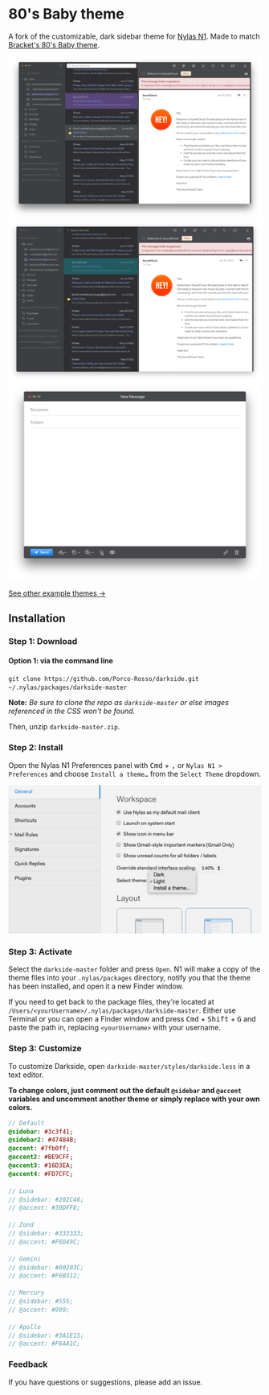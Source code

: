 # 80's Baby theme
A fork of the customizable, dark sidebar theme for [Nylas N1](https://nylas.com/n1).
Made to match [Bracket's 80's Baby theme](https://github.com/Brackets-Themes/80sBaby).

[![Default Theme](./images/active.png)](./images/active.png)
[![Default Theme Inactive](./images/inactive.png)](./images/inactive.png)
[![Default Theme composer window](./images/composer.png)](./images/composer.png)

[See other example themes →](http://jamiewilson.io/darkside)

## Installation

### Step 1: Download

#### Option 1: via the command line  
`git clone https://github.com/Porco-Rosso/darkside.git ~/.nylas/packages/darkside-master`

**Note:** _Be sure to clone the repo as `darkside-master` or else images referenced in the CSS won't be found._

<!--
#### Option 2: the ZIP archive  
[![Download Darkside](./images/download.png)](https://github.com/jamiewilson/darkside/archive/master.zip)
-->

Then, unzip `darkside-master.zip`.

### Step 2: Install
Open the Nylas N1 Preferences panel with <kbd>Cmd</kbd> + <kbd>,</kbd> or `Nylas N1 > Preferences` and choose `Install a theme…` from the `Select Theme` dropdown.

![Default Theme](./images/install.png)

### Step 3: Activate
Select the `darkside-master` folder and press `Open`. N1 will make a copy of the theme files into your `.nylas/packages` directory, notify you that the theme has been installed, and open it a new Finder window.

If you need to get back to the package files, they're located at `/Users/<yourUsername>/.nylas/packages/darkside-master`. Either use Terminal or you can open a Finder window and press <kbd>Cmd</kbd> + <kbd>Shift</kbd> + <kbd>G</kbd> and paste the path in, replacing `<yourUsername>` with your username.

### Step 3: Customize
To customize Darkside, open `darkside-master/styles/darkside.less` in a text editor.

**To change colors, just comment out the default `@sidebar` and `@accent` variables and uncomment another theme or simply replace with your own colors.**

```sass
// Default
@sidebar: #3c3f41;
@sidebar2: #47484B;
@accent: #7fb0ff;
@accent2: #BE9CFF;
@accent3: #16D3EA;
@accent4: #FD7CFC;

// Luna
// @sidebar: #202C46;
// @accent: #39DFF8;

// Zond
// @sidebar: #333333;
// @accent: #F6D49C;

// Gemini
// @sidebar: #00203C;
// @accent: #F6B312;

// Mercury
// @sidebar: #555;
// @accent: #999;

// Apollo
// @sidebar: #3A1E15;
// @accent: #F6AA1C;
```

### Feedback
If you have questions or suggestions, please add an issue.

